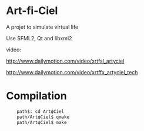 Art-fi-Ciel
===========

A projet to simulate virtual life

Use SFML2, Qt and libxml2

video:

http://www.dailymotion.com/video/xrtfsl_artyciel

http://www.dailymotion.com/video/xrtffx_artyciel_tech

Compilation
===========

``` bash
    path$: cd ArtϕCiel
    path/ArtϕCiel$ qmake
    path/ArtϕCiel$ make
```


